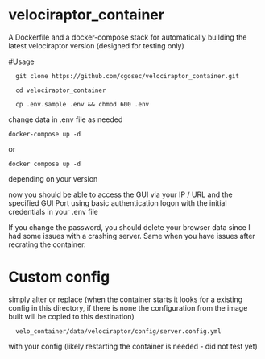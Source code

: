 # velociraptor_container
A Dockerfile and a docker-compose stack for automatically building the latest velociraptor version (designed for testing only)

#Usage

      git clone https://github.com/cgosec/velociraptor_container.git

      cd velociraptor_container

      cp .env.sample .env && chmod 600 .env

change data in .env file as needed

    docker-compose up -d

or

    docker compose up -d

depending on your version

now you should be able to access the GUI via your IP / URL and the specified GUI Port using basic authentication logon with the initial credentials in your .env file

If you change the password, you should delete your browser data since I had some issues with a crashing server. Same when you have issues after recrating the container.


# Custom config
simply alter or replace (when the container starts it looks for a existing config in this directory, if there is none the configuration from the image built will be copied to this destination)

      velo_container/data/velociraptor/config/server.config.yml

with your config (likely restarting the container is needed - did not test yet)
